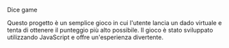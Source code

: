 Dice game

Questo progetto è un semplice gioco in cui l'utente lancia un dado virtuale e tenta di ottenere il punteggio più alto possibile. Il gioco è stato sviluppato utilizzando JavaScript e offre un'esperienza divertente.
